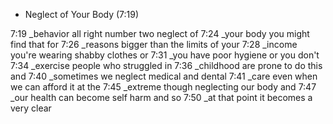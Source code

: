 - Neglect of Your Body (7:19)

 7:19 _behavior all right number two neglect of
 7:24 _your body you might find that for
 7:26 _reasons bigger than the limits of your
 7:28 _income you're wearing shabby clothes or
 7:31 _you have poor hygiene or you don't
 7:34 _exercise people who struggled in
 7:36 _childhood are prone to do this and
 7:40 _sometimes we neglect medical and dental
 7:41 _care even when we can afford it at the
 7:45 _extreme though neglecting our body and
 7:47 _our health can become self harm and so
 7:50 _at that point it becomes a very clear